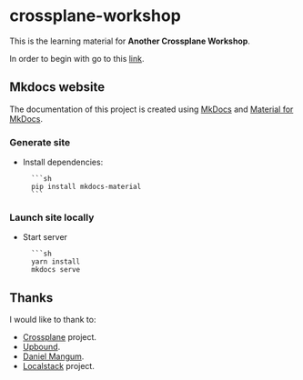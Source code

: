 # crossplane-workshop

This is the learning material for **Another Crossplane Workshop**.

In order to begin with go to this [link](https://alvsanand.github.io/distributed-tracing-workshop/).

## Mkdocs website

The documentation of this project is created using [MkDocs](https://www.mkdocs.org/) and [Material for MkDocs](https://squidfunk.github.io/mkdocs-material/).

### Generate site

- Install dependencies:

        ```sh
        pip install mkdocs-material
        ```

### Launch site locally

- Start server

        ```sh
        yarn install
        mkdocs serve

## Thanks

I would like to thank to:

- [Crossplane](https://crossplane.io/) project.
- [Upbound](https://blog.upbound.io/introducing-crossplane-open-source-multicloud-control-plane/).
- [Daniel Mangum](https://danielmangum.com/posts/crossplane-infrastructure-llvm/).
- [Localstack](https://localstack.cloud/) project.
